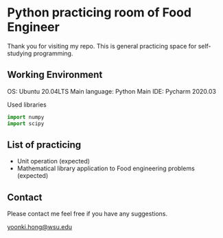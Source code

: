 # Python practicing room of Food Engineer

Thank you for visiting my repo. This is general practicing space for self-studying programming.

## Working Environment

OS: Ubuntu 20.04LTS
Main language: Python
Main IDE: Pycharm 2020.03

Used libraries

```python
import numpy
import scipy
```
## List of practicing

+ Unit operation (expected)
+ Mathematical library application to Food engineering problems (expected)



## Contact
Please contact me feel free if you have any suggestions.

[yoonki.hong@wsu.edu](yoonki.hong@wsu.edu)
